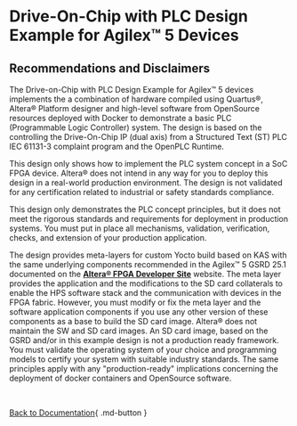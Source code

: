 # Drive-On-Chip with PLC Design Example for Agilex™ 5 Devices

## Recommendations and Disclaimers

The Drive-on-Chip with PLC Design Example for Agilex™ 5 devices
implements the a combination of hardware compiled using Quartus®, Altera®
Platform designer and high-level software from OpenSource resources
deployed with Docker to demonstrate a basic PLC (Programmable Logic Controller)
system. The design is based on the controlling the Drive-On-Chip IP (dual axis)
from a Structured Text (ST) PLC IEC 61131-3 complaint program and the
OpenPLC Runtime.

This design only shows how to implement the PLC system concept in a SoC
FPGA device. Altera® does not intend in any way for you to deploy
this design in a real-world production environment. The design is
not validated for any certification related to industrial or safety
standards compliance.

This design only demonstrates the PLC concept principles, but it does not
meet the rigorous standards and requirements for deployment in production
systems. You must put in place all mechanisms, validation, verification, checks,
and extension of your production application.

The design provides meta-layers for custom Yocto build based on KAS with the
same underlying components recommended in the Agilex™ 5 GSRD 25.1 documented on
the [**Altera® FPGA Developer Site**](https://altera-fpga.github.io/) website.
The meta layer provides the application and the modifications to the SD card
collaterals to enable the HPS software stack and the communication with devices
in the FPGA fabric. However, you must modify or fix the meta layer and the
software application components if you use any other version of these components
as a base to build the SD card image. Altera® does not maintain the SW and SD
card images. An SD card image, based on the GSRD and/or in this example design
is not a production ready framework. You must validate the operating system of
your choice and programming models to certify your system with suitable industry
standards. The same principles apply with any "production-ready" implications
concerning the deployment of docker containers and OpenSource software.

<br>

[Back to Documentation](../doc-plc.md#example-design-documentation){ .md-button }
